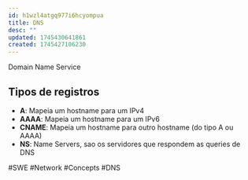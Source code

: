 ```yaml
---
id: h1wzl4atgq977i6hcyompua
title: DNS
desc: ""
updated: 1745430641861
created: 1745427106230
---
```


Domain Name Service

## Tipos de registros

- **A**: Mapeia um hostname para um IPv4
- **AAAA**: Mapeia um hostname para um IPv6
- **CNAME**: Mapeia um hostname para outro hostname (do tipo A ou AAAA)
- **NS**: Name Servers, sao os servidores que respondem as queries de DNS

#SWE #Network #Concepts #DNS
